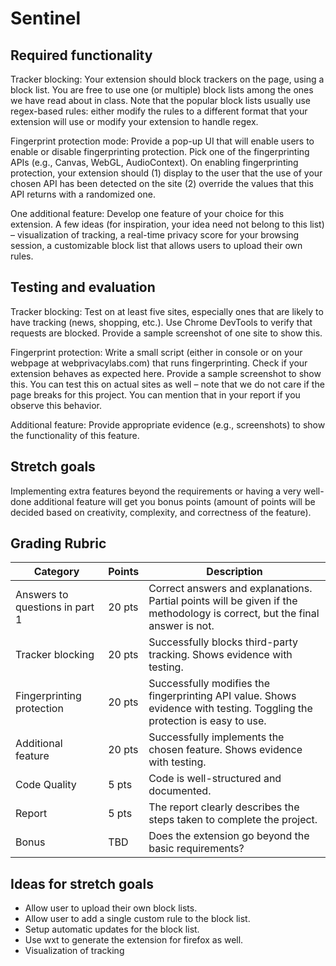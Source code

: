 # Sentinel

## Required functionality
 
Tracker blocking: Your extension should block trackers on the page, using a block list. You are 
free to use one (or multiple) block lists among the ones we have read about in class. Note that 
the popular block lists usually use regex-based rules: either modify the rules to a different format 
that your extension will use or modify your extension to handle regex. 
 
Fingerprint protection mode: Provide a pop-up UI that will enable users to enable or disable 
fingerprinting protection. Pick one of the fingerprinting APIs (e.g., Canvas, WebGL, 
AudioContext). On enabling fingerprinting protection, your extension should (1) display to the 
user that the use of your chosen API has been detected on the site (2) override the values that 
this API returns with a randomized one.  
 
One additional feature: Develop one feature of your choice for this extension. A few ideas (for 
inspiration, your idea need not belong to this list) – visualization of tracking, a real-time privacy 
score for your browsing session, a customizable block list that allows users to upload their own 
rules.   
 
## Testing and evaluation
 
Tracker blocking: Test on at least five sites, especially ones that are likely to have tracking 
(news, shopping, etc.). Use Chrome DevTools to verify that requests are blocked. Provide a 
sample screenshot of one site to show this. 
 
Fingerprint protection: Write a small script (either in console or on your webpage at 
webprivacylabs.com) that runs fingerprinting. Check if your extension behaves as expected 
here. Provide a sample screenshot to show this. You can test this on actual sites as well – note 
that we do not care if the page breaks for this project. You can mention that in your report if you 
observe this behavior.  
 
Additional feature: Provide appropriate evidence (e.g., screenshots) to show the functionality of 
this feature.  
 
## Stretch goals
 
Implementing extra features beyond the requirements or having a very well-done additional 
feature will get you bonus points (amount of points will be decided based on creativity, 
complexity, and correctness of the feature).  

## Grading Rubric

| Category                  | Points | Description                                                                                     |
|---------------------------|--------|-------------------------------------------------------------------------------------------------|
| Answers to questions in part 1 | 20 pts | Correct answers and explanations. Partial points will be given if the methodology is correct, but the final answer is not. |
| Tracker blocking          | 20 pts | Successfully blocks third-party tracking. Shows evidence with testing.                          |
| Fingerprinting protection | 20 pts | Successfully modifies the fingerprinting API value. Shows evidence with testing. Toggling the protection is easy to use. |
| Additional feature        | 20 pts | Successfully implements the chosen feature. Shows evidence with testing.                        |
| Code Quality              | 5 pts  | Code is well-structured and documented.                                                         |
| Report                    | 5 pts  | The report clearly describes the steps taken to complete the project.                           |
| Bonus                     | TBD    | Does the extension go beyond the basic requirements?                                            |


## Ideas for stretch goals

- Allow user to upload their own block lists.
- Allow user to add a single custom rule to the block list.
- Setup automatic updates for the block list.
- Use wxt to generate the extension for firefox as well.
- Visualization of tracking